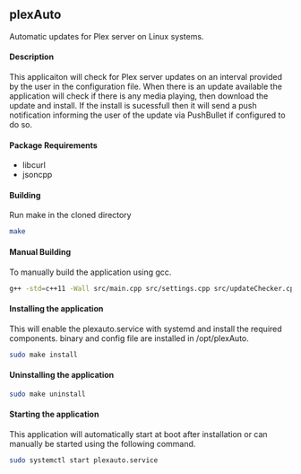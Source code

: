 ## plexAuto
Automatic updates for Plex server on Linux systems.

#### Description
This applicaiton will check for Plex server updates on an interval provided by the user in the configuration file. When there is an update available the application will check if there is any media playing, then download the update and install. If the install is sucessfull then it will send a push notification informing the user of the update via PushBullet if configured to do so.

#### Package Requirements
* libcurl
* jsoncpp

#### Building
Run make in the cloned directory
````bash
make

````

#### Manual Building
To manually build the application using gcc.
````bash
g++ -std=c++11 -Wall src/main.cpp src/settings.cpp src/updateChecker.cpp src/downloader.cpp src/sender.cpp src/utilities.cpp -lcurl -ljsoncpp -o bin/plexauto

````

#### Installing the application
This will enable the plexauto.service with systemd and install the required components.
binary and config file are installed in /opt/plexAuto.
````bash
sudo make install

````

#### Uninstalling the application
````bash
sudo make uninstall

````

#### Starting the application
This application will automatically start at boot after installation or can manually be
started using the following command.
````bash
sudo systemctl start plexauto.service

````
